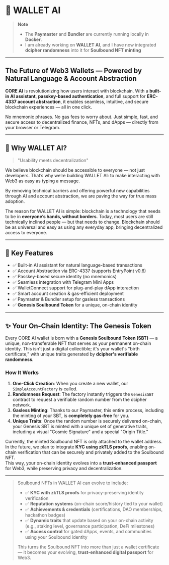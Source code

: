 # 🧠 WALLET AI

> **Note**
>
> - The **Paymaster** and **Bundler** are currently running locally in **Docker**.
> - I am already working on **WALLET AI**, and I have now integrated **dcipher randomness** into it for **Soulbound NFT minting**

---

## The Future of Web3 Wallets — Powered by Natural Language & Account Abstraction

**CORE AI** is revolutionizing how users interact with blockchain. With a **built-in AI assistant**, **passkey-based authentication**, and full support for **ERC-4337 account abstraction**, it enables seamless, intuitive, and secure blockchain experiences — all in one click.

No mnemonic phrases. No gas fees to worry about. Just simple, fast, and secure access to decentralized finance, NFTs, and dApps — directly from your browser or Telegram.

---

## 🧩 Why WALLET AI?

> "Usability meets decentralization"

We believe blockchain should be accessible to everyone — not just developers. That’s why we’re building WALLET AI: to make interacting with Web3 as easy as typing a message.

By removing technical barriers and offering powerful new capabilities through AI and account abstraction, we are paving the way for true mass adoption.

The reason for WALLET AI is simple: blockchain is a technology that needs to be in **everyone’s hands, without borders**. Today, most users are still technically inclined people — but that needs to change. Blockchain should be as universal and easy as using any everyday app, bringing decentralized access to everyone.

---

## 🧩 Key Features

- ✅ Built-in AI assistant for natural language-based transactions
- ✅ Account Abstraction via ERC-4337 (supports EntryPoint v0.6)
- ✅ Passkey-based secure identity (no mnemonics)
- ✅ Seamless integration with Telegram Mini Apps
- ✅ WalletConnect support for plug-and-play dApp interaction
- ✅ Smart account creation & gas-efficient deployment
- ✅ Paymaster & Bundler setup for gasless transactions
- ✅ **Genesis Soulbound Token** for a unique, on-chain identity

---

## ✨ Your On-Chain Identity: The Genesis Token

Every CORE AI wallet is born with a **Genesis Soulbound Token (SBT)** — a unique, non-transferable NFT that serves as your permanent on-chain identity. This isn't just a digital collectible; it's your wallet's "birth certificate," with unique traits generated by **dcipher's verifiable randomness**.

### How It Works

1. **One-Click Creation**: When you create a new wallet, our `SimpleAccountFactory` is called.
2. **Randomness Request**: The factory instantly triggers the `GenesisSBT` contract to request a verifiable random number from the dcipher network.
3. **Gasless Minting**: Thanks to our Paymaster, this entire process, including the minting of your SBT, is **completely gas-free** for you.
4. **Unique Traits**: Once the random number is securely delivered on-chain, your Genesis SBT is minted with a unique set of generative traits, including a visual "Cosmic Signature" and a special "Origin Title."

Currently, the minted Soulbound NFT is only attached to the wallet address.  
In the future, we plan to integrate **KYC using zkTLS proofs**, enabling on-chain verification that can be securely and privately added to the Soulbound NFT.  
This way, your on-chain identity evolves into a **trust-enhanced passport** for Web3, while preserving privacy and decentralization.

---

> Soulbound NFTs in WALLET AI can evolve to include:
>
> - ✅ **KYC with zkTLS proofs** for privacy-preserving identity verification
> - ✅ **Reputation systems** (on-chain score/history tied to your wallet)
> - ✅ **Achievements & credentials** (certifications, DAO memberships, hackathon badges)
> - ✅ **Dynamic traits** that update based on your on-chain activity (e.g., staking level, governance participation, DeFi milestones)
> - ✅ **Access control** for gated dApps, events, and communities using your Soulbound identity
>
> This turns the Soulbound NFT into more than just a wallet certificate — it becomes your evolving, **trust-enhanced digital passport** for Web3.
